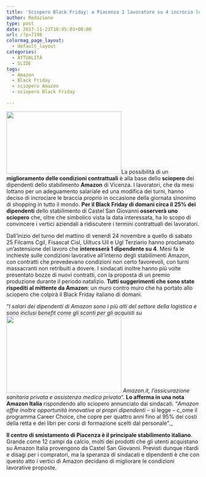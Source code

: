 ```yaml
---
title: 'Sciopero Black Friday: a Piacenza 1 lavoratore su 4 incrocia le braccia'
author: Redazione
type: post
date: 2017-11-23T10:45:03+00:00
url: /?p=7198
colormag_page_layout:
  - default_layout
categories:
  - ATTUALITÀ
  - SLIDE
tags:
  - Amazon
  - Black Friday
  - sciopero Amazon
  - sciopero Black Friday

---
```

<img decoding="async" loading="lazy" class="size-medium wp-image-7200 alignleft" src="https://progressonline.it/wp-content/uploads/2017/11/amazon-piacenza-850747-300x163.jpg" alt="" width="300" height="163" />La possibilità di un **miglioramento delle condizioni contrattuali** è alla base dello **sciopero** dei dipendenti dello stabilimento **Amazon** di Vicenza. I lavoratori, che da mesi lottano per un adeguamento salariale ed una modifica dei turni, hanno deciso di incrociare le braccia proprio in occasione della giornata sinonimo di shopping in tutto il mondo. **Per il Black Friday di domani circa il 25% dei dipendenti** dello stabilimento di Castel San Giovanni **osserverà uno sciopero** che, oltre che simbolico vista la data interessata, ha lo scopo di convincere i vertici aziendali a ridiscutere i termini contrattuali dei lavoratori.

Dall&#8217;inizio del turno del mattino di venerdì 24 novembre a quello di sabato 25 Filcams Cgil, Fisascat Cisl, Uiltucs Uil e Ugl Terziario hanno proclamato un’astensione del lavoro che **interesserà 1 dipendente su 4**. Mesi fa le inchieste sulle condizioni lavorative all&#8217;interno degli stabilimenti Amazon, con contratti che prevedevano condizioni non certo favorevoli, con turni massacranti non retribuiti a dovere. I sindacati inoltre hanno più volte presentato bozze di nuovi contratti, con la proposta di un premio produzione durante il periodo natalizio. **Tutti suggerimenti che sono state rispediti al mittente da Amazon**: un muro contro muro che ha portato allo sciopero che colpirà il Black Friday italiano di domani.

&#8220;_I salari dei dipendenti di Amazon sono i più alti del settore della logistica e sono inclusi benefit come gli sconti per gli acquisti su<img decoding="async" loading="lazy" class="alignnone size-medium wp-image-7202 alignright" src="https://progressonline.it/wp-content/uploads/2017/11/Foto_47-48_SP_S07_Vailog-Amazon-logistics-center-warhouse-in-Piacenza-NC-300x200.jpg" alt="" width="300" height="200" /> Amazon.it, l&#8217;assicurazione sanitaria privata e assistenza medica privata_&#8220;. **Lo afferma in una nota Amazon Italia** rispondendo allo sciopero annunciato dai sindacati. &#8220;_Amazon offre inoltre opportunità innovative ai propri dipendenti_ &#8211; si legge &#8211; c_ome il programma Career Choice, che copre per quattro anni fino al 95% dei costi della retta e dei libri per corsi di formazione scelti dal personale&#8221;._

**Il centro di smistamento di Piacenza è il principale stabilimento italiano**. Grande come 12 campi da calcio, molti dei prodotti che gli utenti acquistano su Amazon Italia provengono da Castel San Giovanni. Previsti dunque ritardi e disagi per i compratori, ma la speranza di sindacati e dipendenti è che con questo atto i vertici di Amazon decidano di migliorare le condizioni lavorative proposte.